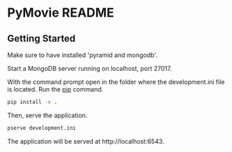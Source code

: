 PyMovie README
==================

Getting Started
---------------

Make sure to have installed 'pyramid and mongodb'.

Start a MongoDB server running on localhost, port 27017.

With the command prompt open in the folder where the development.ini file is located.
Run the [pip](https://pip.pypa.io/en/stable/) command.

```bash
pip install -e .
```
Then, serve the application.

```bash
pserve development.ini
```

The application will be served at http://localhost:6543.


